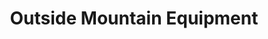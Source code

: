 ---
title: "Outside Mountain Equipment"
url: /ciudad-autonoma-de-buenos-aires/outside-mountain-equipment/
shop: Outdoor
---